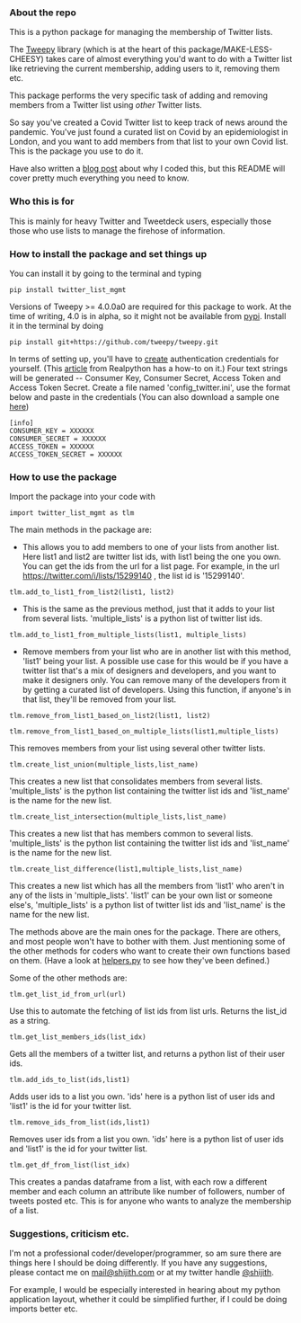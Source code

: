 ### About the repo 

This is a python package for managing the membership of Twitter lists. 

The [Tweepy](https://github.com/tweepy/tweepy) library (which is at the heart of this package/MAKE-LESS-CHEESY) takes care of almost everything you'd want to do with a Twitter list like retrieving the current membership, adding users to it, removing them etc.

This package performs the very specific task of adding and removing members from a Twitter list using *other* Twitter lists.

So say you've created a Covid Twitter list to keep track of news around the pandemic. You've just found a curated list on Covid by an epidemiologist in London, and you want to add members from that list to your own Covid list. This is the package you use to do it.

Have also written a [blog post](http://shijith.com/blog/twitter-list-management/) about why I coded this, but this README will cover pretty much everything you need to know.

### Who this is for

This is mainly for heavy Twitter and Tweetdeck users, especially those those who use lists to manage the firehose of information.

### How to install the package and set things up

You can install it by going to the terminal and typing  
```
pip install twitter_list_mgmt
```

Versions of Tweepy >= 4.0.0a0 are required for this package to work. At the time of writing, 4.0 is in alpha, so it might not be available from [pypi](https://pypi.org/project/tweepy/#history). Install it in the terminal by doing
```
pip install git+https://github.com/tweepy/tweepy.git
```

In terms of setting up, you'll have to [create](https://developer.twitter.com/) authentication credentials for yourself. (This [article](https://realpython.com/twitter-bot-python-tweepy/) from Realpython has a how-to on it.) Four text strings will be generated -- Consumer Key, Consumer Secret, Access Token and Access Token Secret. Create a file named 'config_twitter.ini', use the format below and paste in the credentials (You can also download a sample one [here](twitter_list_mgmt/config_twitter.ini))

```
[info]
CONSUMER_KEY = XXXXXX
CONSUMER_SECRET = XXXXXX
ACCESS_TOKEN = XXXXXX
ACCESS_TOKEN_SECRET = XXXXXX
```

### How to use the package  
  
Import the package into your code with
```
import twitter_list_mgmt as tlm
```

The main methods in the package are:  
* This allows you to add members to one of your lists from another list. Here list1 and list2 are twitter list ids, with list1 being the one you own. You can get the ids from the url for a list page. For example, in the url https://twitter.com/i/lists/15299140 , the list id is '15299140'.

```
tlm.add_to_list1_from_list2(list1, list2)
```

* This is the same as the previous method, just that it adds to your list from several lists. 'multiple_lists' is a python list of twitter list ids.

```
tlm.add_to_list1_from_multiple_lists(list1, multiple_lists)
```

* Remove members from your list who are in another list with this method, 'list1' being your list. A possible use case for this would be if you have a twitter list that's a mix of designers and developers, and you want to make it designers only. You can remove many of the developers from it by getting a curated list of developers. Using this function, if anyone's in that list, they'll be removed from your list.

```
tlm.remove_from_list1_based_on_list2(list1, list2)
```


```
tlm.remove_from_list1_based_on_multiple_lists(list1,multiple_lists)
```
This removes members from your list using several other twitter lists.

```
tlm.create_list_union(multiple_lists,list_name)
```
This creates a new list that consolidates members from several lists. 'multiple_lists' is the python list containing the twitter list ids and 'list_name' is the name for the new list.

```
tlm.create_list_intersection(multiple_lists,list_name)
```
This creates a new list that has members common to several lists. 'multiple_lists' is the python list containing the twitter list ids and 'list_name' is the name for the new list.

```
tlm.create_list_difference(list1,multiple_lists,list_name)
```
This creates a new list which has all the members from 'list1' who aren't in any of the lists in 'multiple_lists'. 'list1' can be your own list or someone else's, 'multiple_lists' is a python list of twitter list ids and 'list_name' is the name for the new list.

The methods above are the main ones for the package. There are others, and most people won't have to bother with them. Just mentioning some of the other methods for coders who want to create their own functions based on them. (Have a look at [helpers.py](twitter_list_mgmt/helpers.py) to see how they've been defined.)

Some of the other methods are:  
  

```
tlm.get_list_id_from_url(url)
```
Use this to automate the fetching of list ids from list urls. Returns the list_id as a string.

```
tlm.get_list_members_ids(list_idx)
```
Gets all the members of a twitter list, and returns a python list of their user ids.

```
tlm.add_ids_to_list(ids,list1)
```
Adds user ids to a list you own. 'ids' here is a python list of user ids and 'list1' is the id for your twitter list.

```
tlm.remove_ids_from_list(ids,list1)
```
Removes user ids from a list you own. 'ids' here is a python list of user ids and 'list1' is the id for your twitter list.

```
tlm.get_df_from_list(list_idx)
```
This creates a pandas dataframe from a list, with each row a different member and each column an attribute like number of followers, number of tweets posted etc. This is for anyone who wants to analyze the membership of a list.

### Suggestions, criticism etc.
I'm not a professional coder/developer/programmer, so am sure there are things here I should be doing differently. If you have any suggestions, please contact me on mail@shijith.com or at my twitter handle [@shijith](https://twitter.com/shijith).

For example, I would be especially interested in hearing about my python application layout, whether it could be simplified further, if I could be doing imports better etc.
